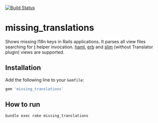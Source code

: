 [![Build Status](https://travis-ci.org/andreychernih/missing_translations.png?branch=master)](https://travis-ci.org/andreychernih/missing_translations)
# missing_translations

Shows missing I18n keys in Rails applications. It parses all view files searching for [t] helper invocation. [haml], [erb] and [slim] (without Translator plugin) views are supported.

## Installation

Add the following line to your ```Gemfile```:

```ruby
gem 'missing_translations'
```

## How to run

```
bundle exec rake missing_translations
```

[haml]: http://haml.info/
[erb]: http://ruby-doc.org/stdlib-2.1.2/libdoc/erb/rdoc/ERB.html
[slim]: http://slim-lang.com/
[t]: http://api.rubyonrails.org/classes/ActionView/Helpers/TranslationHelper.html#method-i-t
